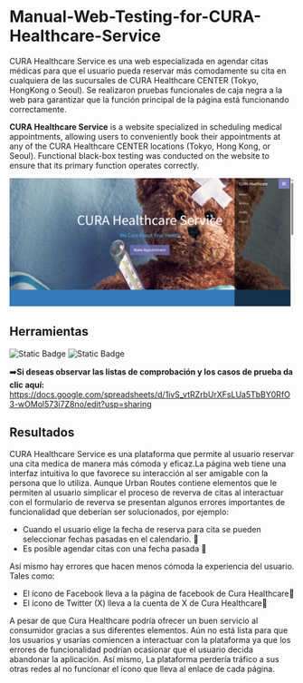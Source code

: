 # Manual-Web-Testing-for-CURA-Healthcare-Service
CURA Healthcare Service es una web especializada en agendar citas médicas para que el usuario pueda reservar más comodamente su cita en cualquiera de las sucursales de CURA Healthcare CENTER (Tokyo, HongKong o Seoul). Se realizaron pruebas funcionales de caja negra a la web para garantizar que la función principal de la página está funcionando correctamente. 

**CURA Healthcare Service** is a website specialized in scheduling medical appointments, allowing users to conveniently book their appointments at any of the CURA Healthcare CENTER locations (Tokyo, Hong Kong, or Seoul). Functional black-box testing was conducted on the website to ensure that its primary function operates correctly.

![Cure Healthcare Web](https://github.com/Andrea-Pozas/Manual-Web-Testing-for-CURA-Healthcare-Service/blob/main/images/CURE%20Healthcare%20Service.png)

## Herramientas
![Static Badge](https://img.shields.io/badge/Excel-black?style=for-the-badge&logoColor=white&color=%233CB371) ![Static Badge](https://img.shields.io/badge/DevTools-black?style=for-the-badge)


:arrow_right:__Si deseas observar las listas de comprobación y los casos de prueba da clic aquí:__  https://docs.google.com/spreadsheets/d/1ivS_vtRZrbUrXFsLUa5TbBY0RfO3-wOMol573i7Z8no/edit?usp=sharing

## Resultados
CURA Healthcare Service es una plataforma que permite al usuario reservar una cita medica de manera más cómoda y eficaz.La página web tiene una interfaz intuitiva lo que favorece su interacción al ser amigable con la persona que lo utiliza. Aunque Urban Routes contiene elementos que le permiten al usuario simplicar el proceso de reverva de citas al interactuar con el formulario de reverva se presentan algunos errores importantes de funcionalidad que deberían ser solucionados, por ejemplo:

- Cuando el usuario elige la fecha de reserva para cita se pueden seleccionar fechas pasadas en el calendario. 📌
- Es posible agendar citas con una fecha pasada 📌

Así mismo hay errores que hacen menos cómoda la experiencia del usuario. Tales como: 
- El ícono de Facebook lleva a la página de facebook de Cura Healthcare📌
- El ícono de Twitter (X) lleva a la cuenta de X de Cura Healthcare📌

A pesar de que Cura Healthcare podría ofrecer un buen servicio al consumidor gracias a sus diferentes elementos. Aún no está lista para que los usuarios y usarías comiencen a interactuar con la plataforma ya que los errores de funcionalidad podrían ocasionar que el usuario decida abandonar la aplicación. Así mismo, La plataforma perdería tráfico a sus otras redes al no funcionar el ícono que lleva al enlace de cada página.



